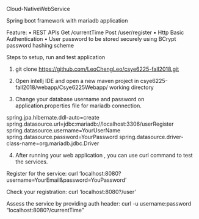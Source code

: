 Cloud-NativeWebService

Spring boot framework with mariadb application

Feature:
• REST APIs
Get    /currentTime
Post   /user/register
• Http Basic Authentication 
• User password to be stored securely using BCrypt password hashing scheme

Steps to setup, run and test application

1.	git clone https://github.com/LeoChengLeo/csye6225-fall2018.git

2.	Open intellj IDE and open a new maven project in csye6225-fall2018/webapp/Csye6225Webapp/ working directory

3.	Change your database username and password on application.properties file for mariadb connection.

spring.jpa.hibernate.ddl-auto=create
spring.datasource.url=jdbc:mariadb://localhost:3306/userRegister
spring.datasource.username=YourUserName
spring.datasource.password=YourPassword
spring.datasource.driver-class-name=org.mariadb.jdbc.Driver


4.	After running your web application , you can use curl command to test the services.

Register for the service:
curl  ‘localhost:8080?username=YourEmail&password=YouPassword’

Check your registration:
curl  ‘localhost:8080?/user’

Assess the service by providing auth header:
curl  -u username:password “localhost:8080?/currentTime”




